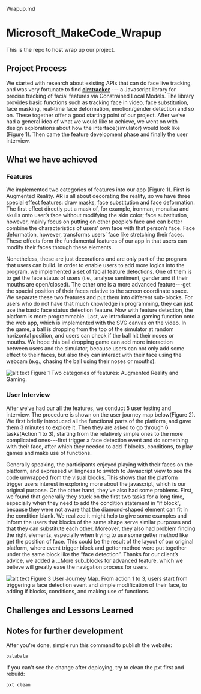 Wrapup.md
# Microsoft_MakeCode_Wrapup
This is the repo to host wrap up our project.

## Project Process

We started with research about existing APIs that can do face live tracking, and was very fortunate to find [**clmtracker**](https://github.com/auduno/clmtrackr) --- a Javascript library for precise tracking of facial features via Constrained Local Models. The library provides basic functions such as tracking face in video, face substitution, face masking, real-time face deformation, emotion/gender detection and so on. These together offer a good starting point of our project. After we’ve had a general idea of what we would like to achieve, we went on with design explorations about how the interface(simulator) would look like (Figure 1). Then came the feature development phase and finally the user interview.

## What we have achieved

### Features
We implemented two categories of features into our app (Figure 1). First is Augmented Reality. AR is all about decorating the reality, so we have three special effect features: draw masks, face substitution and face deformation. The first effect directly put a mask of, for example, ironman, monalisa and skulls onto user’s face without modifying the skin color; face substitution, however, mainly focus on putting on other people’s face and can better combine the characteristics of users’ own face with that person’s face. Face deformation, however, transforms users’ face like stretching their faces. These effects form the fundamental features of our app in that users can modify their faces through these elements. 

Nonetheless, these are just decorations and are only part of the program that users can build. In order to enable users to add more logics into the program, we implemented a set of facial feature detections. One of them is to get the face status of users (i.e., analyse sentiment, gender and if their mouths are open/closed). The other one is a more advanced feature---get the spacial position of their faces relative to the screen coordinate space. We separate these two features and put them into different sub-blocks. For users who do not have that much knowledge in programming, they can just use the basic face status detection feature. Now with feature detection, the platform is more programmable.
Last, we introduced a gaming function onto the web app, which is implemented with the SVG canvas on the video. In the game, a ball is dropping from the top of the simulator at random horizontal position, and users can check if the ball hit their noses or mouths. We hope this ball dropping game can add more interaction between users and the simulator, because users can not only add some effect to their faces, but also they can interact with their face using the webcam (e.g., chasing the ball using their noses or mouths). 

![alt text](https://github.com/JCSPEC/BuildUFace/blob/master/features.jpg "Feature Demonstration" )
			Figure 1 Two categories of features: Augmented Reality and Gaming.

### User Interview
After we’ve had our all the features, we conduct 5 user testing and interview. The procedure is shown on the user journey map below(Figure 2). We first briefly introduced all the functional parts of the platform, and gave them 3 minutes to explore it. Then they are asked to go through 6 tasks(Action 1 to 3), starting from the relatively simple ones to the more complicated ones---first trigger a face detection event and do something with their face, after which they needed to add if blocks, conditions, to play games and make use of functions.

Generally speaking, the participants enjoyed playing with their faces on the platform, and expressed willingness to switch to Javascript view to see the code unwrapped from the visual blocks. This shows that the platform trigger users interest in exploring more about the javascript, which is our original purpose. On the other hand, they’ve also had some problems. First, we found that generally they stuck on the first two tasks for a long time, especially when they need to add the condition statement in “if block”, because they were not aware that the diamond-shaped element can fit in the condition blank. We realized it might help to give some examples and inform the users that blocks of the same shape serve similar purposes and that they can substitute each other. Moreover, they also had problem finding the right elements, especially when trying to use some getter method like get the position of face. This could be the result of the layout of our original platform, where event trigger block and getter method were put together under the same block like the “face detection”. Thanks for our client’s advice, we added a …More sub_blocks for advanced feature, which we believe will greatly ease the navigation process for users.

![alt text](https://github.com/JCSPEC/BuildUFace/blob/master/User_Journey_Map.png "User_Journey_Map" )
Figure 3    User Journey Map. From action 1 to 3, users start from triggering a face detection event and simple modification of their face, to adding if blocks, conditions, and making use of functions.

## Challenges and Lessons Learned 

## Notes for further development

After you're done, simple run this command to publish the website:
```
balabala
```

If you can't see the change after deploying, try to clean the pxt first and rebuild:

```
pxt clean
```


